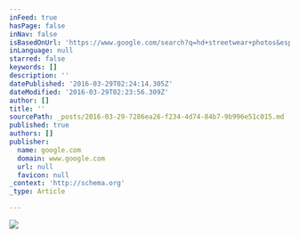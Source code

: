 ```yaml
---
inFeed: true
hasPage: false
inNav: false
isBasedOnUrl: 'https://www.google.com/search?q=hd+streetwear+photos&espv=2&biw=1384&bih=720&source=lnms&tbm=isch&sa=X&ved=0ahUKEwiB8OnE5-TLAhVMzGMKHdmECsgQ_AUIBigB&dpr=2#imgrc=0SYGFYYI2kGKeM%3A'
inLanguage: null
starred: false
keywords: []
description: ''
datePublished: '2016-03-29T02:24:14.305Z'
dateModified: '2016-03-29T02:23:56.309Z'
author: []
title: ''
sourcePath: _posts/2016-03-29-7286ea26-f234-4d74-84b7-9b996e51c015.md
published: true
authors: []
publisher:
  name: google.com
  domain: www.google.com
  url: null
  favicon: null
_context: 'http://schema.org'
_type: Article

---
```

![](http://032c.com/wp-content/uploads/2014/01/tumblr_mo6zoeRyyz1sv6u3do1_500.png)